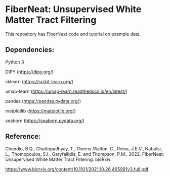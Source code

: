 # FiberNeat: Unsupervised White Matter Tract Filtering

This repository has FiberNeat code and tutorial on example data.


## Dependencies:

Python 3

DIPY (https://dipy.org/)

sklearn (https://scikit-learn.org/)

umap-learn (https://umap-learn.readthedocs.io/en/latest/)

pandas (https://pandas.pydata.org/)

matplotlib (https://matplotlib.org/)

seaborn (https://seaborn.pydata.org/)


## Reference:

Chandio, B.Q., Chattopadhyay, T., Owens-Walton, C., Reina, J.E.V., Nabulsi, L., Thomopoulos, S.I., Garyfallidis, E. and Thompson, P.M., 2022. FiberNeat: Unsupervised White Matter Tract Filtering. bioRxiv.

https://www.biorxiv.org/content/10.1101/2021.10.26.465991v3.full.pdf
